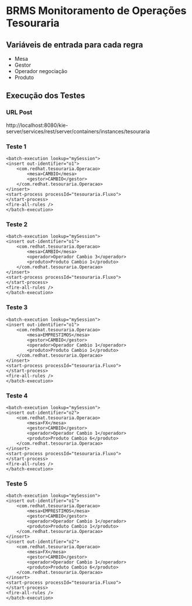 # BRMS Monitoramento de Operações Tesouraria

## Variáveis de entrada para cada regra
* Mesa
* Gestor
* Operador negociação
* Produto

## Execução dos Testes

### URL Post
http://localhost:8080/kie-server/services/rest/server/containers/instances/tesouraria

### Teste 1
```
<batch-execution lookup="mySession">
<insert out-identifier="o1">
	<com.redhat.tesouraria.Operacao>
		<mesa>CAMBIO</mesa>
		<gestor>CAMBIO</gestor>
	</com.redhat.tesouraria.Operacao>
</insert>
<start-process processId="tesouraria.Fluxo">
</start-process>
<fire-all-rules />
</batch-execution>
```

### Teste 2
```
<batch-execution lookup="mySession">
<insert out-identifier="o1">
	<com.redhat.tesouraria.Operacao>
		<mesa>CAMBIO</mesa>
		<operador>Operador Cambio 3</operador>
		<produto>Produto Cambio 1</produto>
	</com.redhat.tesouraria.Operacao>
</insert>
<start-process processId="tesouraria.Fluxo">
</start-process>
<fire-all-rules />
</batch-execution>
```

### Teste 3
```
<batch-execution lookup="mySession">
<insert out-identifier="o1">
	<com.redhat.tesouraria.Operacao>
		<mesa>EMPRESTIMOS</mesa>
		<gestor>CAMBIO</gestor>
		<operador>Operador Cambio 1</operador>
		<produto>Produto Cambio 1</produto>
	</com.redhat.tesouraria.Operacao>
</insert>
<start-process processId="tesouraria.Fluxo">
</start-process>
<fire-all-rules />
</batch-execution>
```

### Teste 4
```
<batch-execution lookup="mySession">
<insert out-identifier="o2">
	<com.redhat.tesouraria.Operacao>
		<mesa>FX</mesa>
		<gestor>CAMBIO</gestor>
		<operador>Operador Cambio 1</operador>
		<produto>Produto Cambio 6</produto>
	</com.redhat.tesouraria.Operacao>
</insert>
<start-process processId="tesouraria.Fluxo">
</start-process>
<fire-all-rules />
</batch-execution>
```

### Teste 5
```
<batch-execution lookup="mySession">
<insert out-identifier="o1">
	<com.redhat.tesouraria.Operacao>
		<mesa>EMPRESTIMOS</mesa>
		<gestor>CAMBIO</gestor>
		<operador>Operador Cambio 1</operador>
		<produto>Produto Cambio 1</produto>
	</com.redhat.tesouraria.Operacao>
</insert>
<insert out-identifier="o2">
	<com.redhat.tesouraria.Operacao>
		<mesa>FX</mesa>
		<gestor>CAMBIO</gestor>
		<operador>Operador Cambio 1</operador>
		<produto>Produto Cambio 6</produto>
	</com.redhat.tesouraria.Operacao>
</insert>
<start-process processId="tesouraria.Fluxo">
</start-process>
<fire-all-rules />
</batch-execution>
```
